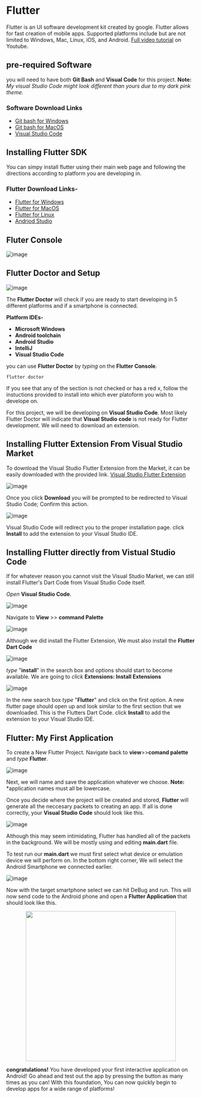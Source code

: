 # Flutter

Flutter is an UI software development kit created by google. Flutter allows for fast creation of mobile apps. Supported platforms include but are not limited to Windows, Mac, Linux, iOS, and Android. [Full video tutorial](https://www.youtube.com/watch?v=2tmAQ3RGh1w) on Youtube.

## pre-required Software

you will need to have both **Git Bash** and **Visual Code** for this project. **Note:** *My visual Studio Code might look different than yours due to my dark pink theme.* 

### Software Download Links
- [Git bash for Windows](https://gitforwindows.org/)
- [Git bash for MacOS](https://git-scm.com/download/mac)
- [Visual Studio Code](https://code.visualstudio.com/)


## Installing Flutter SDK

You can simpy install flutter using their main web page and following the directions according to platform you are developing in.

### **Flutter Download Links-**
- [Flutter for Windows](https://flutter.dev/docs/get-started/install/windows)
- [Flutter for MacOS](https://flutter.dev/docs/get-started/install/macos)
- [Flutter for Linux](https://flutter.dev/docs/get-started/install/linux)
- [Andriod Studio](https://developer.android.com/studio)

## Fluter Console

![image](https://raw.githubusercontent.com/jordanadrianoo/Hack-Quarantine-2020/master/Repository%20Images/Flutter%20images/Flutter%20cmd.JPG)

## Flutter Doctor and Setup

![image](https://raw.githubusercontent.com/jordanadrianoo/Hack-Quarantine-2020/master/Repository%20Images/Flutter%20images/Flutter%20Doctor.JPG)

The **Flutter Doctor** will check if you are ready to start developing in 5 different platforms and if a smartphone is connected.

**Platform IDEs-**
- **Microsoft Windows**
- **Android toolchain**
- **Android Studio**
- **IntelliJ**
- **Visual Studio Code**

you can use **Flutter Doctor** by *typing* on the **Flutter Console**. 

```
flutter doctor
```

If you see that any of the section is not checked or has a red x, follow the instuctions provided to install into which ever platoform you wish to develope on.

For this project, we will be developing on **Visual Studio Code**. Most likely Flutter Doctor will indicate that **Visual Studio code** is not ready for Flutter development. We will need to download an extension.

## Installing Flutter Extension From Visual Studio Market
To download the Visual Studio Flutter Extension from the Market, it can be easily downloaded with the provided link.
[Visual Studio Flutter Extension](https://marketplace.visualstudio.com/items?itemName=Dart-Code.flutter)

![image](https://raw.githubusercontent.com/jordanadrianoo/Hack-Quarantine-2020/master/Repository%20Images/Flutter%20images/VS%20Flutter%20Extension.JPG)

Once you click **Download** you will be prompted to be redirected to Visual Studio Code; Confirm this action.

![image](https://raw.githubusercontent.com/jordanadrianoo/Hack-Quarantine-2020/master/Repository%20Images/Flutter%20images/VS%20Extension%20Download.JPG)

Visual Studio Code will redirect you to the proper installation page. click **Install** to add the extension to your Visual Studio IDE. 

## Installing Flutter directly from Vistual Studio Code

If for whatever reason you cannot visit the Visual Studio Market, we can still install Flutter's Dart Code from Visual Studio Code itself.

*Open* **Visual Studio Code**.

![image](https://raw.githubusercontent.com/jordanadrianoo/Hack-Quarantine-2020/master/Repository%20Images/Flutter%20images/blank%20studio%20workspace.JPG)

Navigate to **View** >> **command Palette**

![image](https://raw.githubusercontent.com/jordanadrianoo/Hack-Quarantine-2020/master/Repository%20Images/Flutter%20images/Command%20Palette.JPG)

Although we did install the Flutter Extension, We must also install the **Flutter Dart Code** 

![image](https://raw.githubusercontent.com/jordanadrianoo/Hack-Quarantine-2020/master/Repository%20Images/Flutter%20images/Install%20Extensions.JPG)

*type* "**install**" in the search box and options should start to become available. We are going to *click* **Extensions: Install Extensions**

![image](https://raw.githubusercontent.com/jordanadrianoo/Hack-Quarantine-2020/master/Repository%20Images/Flutter%20images/Flutter%20Dart%20Code.JPG)

In the new search box *type* "**Flutter**" and click on the first option. A new flutter page should open up and look similar to the first section that we downloaded. This is the Flutters Dart Code. click **Install** to add the extension to your Visual Studio IDE.

## Flutter: My First Application

To create a New Flutter Project. Navigate back to **view**>>**comand palette** and *type* **Flutter**.

![image](https://raw.githubusercontent.com/jordanadrianoo/Hack-Quarantine-2020/master/Repository%20Images/Flutter%20images/Flutter%20new%20project.JPG)

Next, we will name and save the application whatever we choose. **Note:** *application names must all be lowercase.

Once you decide where the project will be created and stored, **Flutter** will generate all the neccesary packets to creating an app. If all is done correctly, your **Visual Studio Code** should look like this.

![image](https://raw.githubusercontent.com/jordanadrianoo/Hack-Quarantine-2020/master/Repository%20Images/Flutter%20images/myapp%20created.JPG)

Although this may seem intimidating, Flutter has handled all of the packets in the background. We will be mostly using and editing **main.dart** file.

To test run our **main.dart** we must first select what device or emulation device we will perform on. In the bottom right corner, We will select the Android Smartphone we connected earlier. 

![image](https://raw.githubusercontent.com/jordanadrianoo/Hack-Quarantine-2020/master/Repository%20Images/Flutter%20images/Android%20Emulator.JPG)

Now with the target smartphone select we can hit DeBug and run. This will now send code to the Android phone and open a **Flutter Application** that should look like this.

<p align="center">
<img src="https://raw.githubusercontent.com/jordanadrianoo/Hack-Quarantine-2020/master/Repository%20Images/Flutter%20images/App%20Demo.JPG" width="400">
</p>

**congratulations!** You have developed your first interactive application on Android! Go ahead and test out the app by pressing the button as many times as you can! With this foundation, You can now quickly begin to develop apps for a wide range of platforms!



